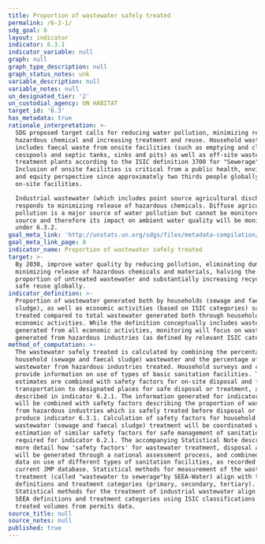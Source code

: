 ```yaml
---
title: Proportion of wastewater safely treated
permalink: /6-3-1/
sdg_goal: 6
layout: indicator
indicator: 6.3.1
indicator_variable: null
graph: null
graph_type_description: null
graph_status_notes: unk
variable_description: null
variable_notes: null
un_designated_tier: '2'
un_custodial_agency: UN HABITAT
target_id: '6.3'
has_metadata: true
rationale_interpretation: >-
  SDG proposed target calls for reducing water pollution, minimizing release of
  hazardous chemical and increasing treatment and reuse. Household wastewater
  includes faecal waste from onsite facilities (such as emptying and cleaning of
  cesspools and septic tanks, sinks and pits) as well as off-site wastewater
  treatment plants according to the ISIC definition 3700 for "Sewerage".
  Inclusion of onsite facilities is critical from a public health, environment
  and equity perspective since approximately two thirds people globally use
  on-site facilities. 

  Industrial wastewater (which includes point source agricultural discharges)
  responds to minimizing release of hazardous chemicals. Diffuse agricultural
  pollution is a major source of water pollution but cannot be monitored at
  source and therefore its impact on ambient water quality will be monitored
  under 6.3.2.
goal_meta_link: 'http://unstats.un.org/sdgs/files/metadata-compilation/Metadata-Goal-6.pdf'
goal_meta_link_page: 8
indicator_name: Proportion of wastewater safely treated
target: >-
  By 2030, improve water quality by reducing pollution, eliminating dumping and
  minimizing release of hazardous chemicals and materials, halving the
  proportion of untreated wastewater and substantially increasing recycling and
  safe reuse globally.
indicator_definition: >-
  Proportion of wastewater generated both by households (sewage and faecal
  sludge), as well as economic activities (based on ISIC categories) safely
  treated compared to total wastewater generated both through households and
  economic activities. While the definition conceptually includes wastewater
  generated from all economic activities, monitoring will focus on wastewater
  generated from hazardous industries (as defined by relevant ISIC categories).
method_of_computation: >-
  The wastewater safely treated is calculated by combining the percentage of
  household (sewage and faecal sludge) wastewater and the percentage of
  wastewater from hazardous industries treated. Household surveys and censuses
  provide information on use of types of basic sanitation facilities. These
  estimates are combined with safety factors for on-site disposal and for
  transportation to designated places for safe disposal or treatment, as
  described in indicator 6.2.1. The information generated for indicator 6.2.1
  will be combined with safety factors describing the proportion of wastewater
  from hazardous industries which is safely treated before disposal or reuse to
  produce indicator 6.3.1. Calculation of safety factors for household
  wastewater (sewage and faecal sludge) treatment will be coordinated with
  estimation of similar safety factors for safe management of sanitation
  required for indicator 6.2.1. The accompanying Statistical Note describes in
  more detail how 'safety factors' for wastewater treatment, disposal and reuse
  will be generated through a national assessment process, and combined with
  data on use of different types of sanitation facilities, as recorded in the
  current JMP database. Statistical methods for measurement of the wastewater
  treatment (called "wastewater to sewerage"by SEEA-Water) align with the SEEA
  definitions and treatment categories (primary, secondary, tertiary).
  Statistical methods for the treatment of industrial wastewater align with the
  SEEA definitions and treatment categories using ISIC classifications and
  treated volumes from permits data.
source_title: null
source_notes: null
published: true
---
```

